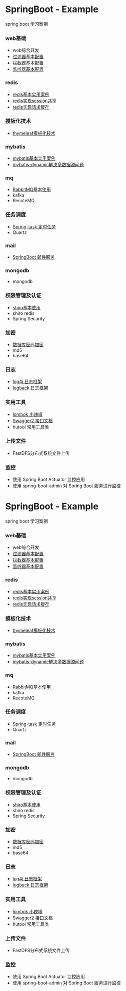 # SpringBoot - Example

spring boot 学习案例

### web基础
- web综合开发  
- [过滤器基本配置](./spring-boot-thymeleaf) 
- [拦截器基本配置](./spring-boot-interceptor) 
- [监听器基本配置](./spring-boot-listener) 

### redis
- [redis基本实用案例](./spring-boot-redis)
- [redis实现session共享](./spring-boot-redis-session)
- [redis实现请求缓存](./spring-boot-redis-cache)

### 摸板化技术
- [thymeleaf摸板化技术](./spring-boot-thymeleaf)

### mybatis
- [mybatis基本实用案例](./spring-boot-mybatis-plus)
- [mybatis-dynamic解决多数据源问题](./spring-boot-mybatis-plus-dynamic-datasource)

### mq
- [RabbitMQ基本使用](./spring-boot-rabbitmq)
- kafka
- RecoteMQ

### 任务调度
- [Spring-task 定时任务](./spring-boot-scheduler)
- Quartz

### mail
- [SpringBoot 邮件服务](./spring-boot-mail)

### mongodb
- mongodb

### 权限管理及认证
- [shiro基本使用](./spring-boot-shiro)
- shiro redis
- Spring Security

### 加密
- [数据库密码加密](./spring-boot-jasypt)
- md5
- base64

### 日志
- [log4j 日志框架](./spring-boot-log-log4j2)
- [logback 日志框架](./spring-boot-log-logback)

### 实用工具
- [lombok 小辣椒](./spring-boot-lombok)
- [Swagger2 接口文档](./spring-boot-swagger2) 
- hutool 常用工具类

### 上传文件
- FastDFS分布式系统文件上传

### 监控
- 使用 Spring Boot Actuator 监控应用
- 使用 spring-boot-admin 对 Spring Boot 服务进行监控
# SpringBoot - Example

spring boot 学习案例

### web基础
- web综合开发  
- [过滤器基本配置](./spring-boot-thymeleaf) 
- [拦截器基本配置](./spring-boot-interceptor) 
- [监听器基本配置](./spring-boot-listener) 

### redis
- [redis基本实用案例](./spring-boot-redis)
- [redis实现session共享](./spring-boot-redis-session)
- [redis实现请求缓存](./spring-boot-redis-cache)

### 摸板化技术
- [thymeleaf摸板化技术](./spring-boot-thymeleaf)

### mybatis
- [mybatis基本实用案例](./spring-boot-mybatis-plus)
- [mybatis-dynamic解决多数据源问题](./spring-boot-mybatis-plus-dynamic-datasource)

### mq
- [RabbitMQ基本使用](./spring-boot-rabbitmq)
- kafka
- RecoteMQ

### 任务调度
- [Spring-task 定时任务](./spring-boot-scheduler)
- Quartz

### mail
- [SpringBoot 邮件服务](./spring-boot-mail)

### mongodb
- mongodb

### 权限管理及认证
- [shiro基本使用](./spring-boot-shiro)
- shiro redis
- Spring Security

### 加密
- [数据库密码加密](./spring-boot-jasypt)
- md5
- base64

### 日志
- [log4j 日志框架](./spring-boot-log-log4j2)
- [logback 日志框架](./spring-boot-log-logback)

### 实用工具
- [lombok 小辣椒](./spring-boot-lombok)
- [Swagger2 接口文档](./spring-boot-swagger2) 
- hutool 常用工具类

### 上传文件
- FastDFS分布式系统文件上传

### 监控
- 使用 Spring Boot Actuator 监控应用
- 使用 spring-boot-admin 对 Spring Boot 服务进行监控
